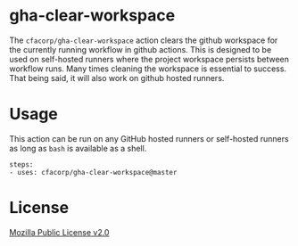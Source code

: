 # gha-clear-workspace

The `cfacorp/gha-clear-workspace` action clears the github workspace for the currently running workflow in github actions. This is designed to be used on self-hosted runners where the project workspace persists between workflow runs. Many times cleaning the workspace is essential to success. That being said, it will also work on github hosted runners.

# Usage

This action can be run on any GitHub hosted runners or self-hosted runners as long as `bash` is available as a shell.

```
steps:
- uses: cfacorp/gha-clear-workspace@master
```

# License

[Mozilla Public License v2.0](https://github.com/cfacorp/gha-clear-workspace/blob/master/LICENSE)
